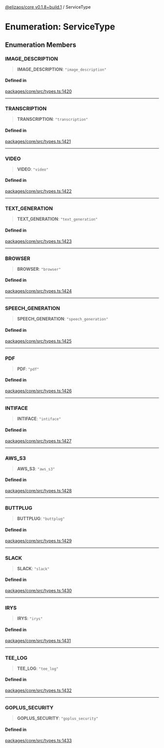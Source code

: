 [@elizaos/core v0.1.8+build.1](../index.md) / ServiceType

# Enumeration: ServiceType

## Enumeration Members

### IMAGE\_DESCRIPTION

> **IMAGE\_DESCRIPTION**: `"image_description"`

#### Defined in

[packages/core/src/types.ts:1420](https://github.com/JoeyKhd/eliza/blob/main/packages/core/src/types.ts#L1420)

***

### TRANSCRIPTION

> **TRANSCRIPTION**: `"transcription"`

#### Defined in

[packages/core/src/types.ts:1421](https://github.com/JoeyKhd/eliza/blob/main/packages/core/src/types.ts#L1421)

***

### VIDEO

> **VIDEO**: `"video"`

#### Defined in

[packages/core/src/types.ts:1422](https://github.com/JoeyKhd/eliza/blob/main/packages/core/src/types.ts#L1422)

***

### TEXT\_GENERATION

> **TEXT\_GENERATION**: `"text_generation"`

#### Defined in

[packages/core/src/types.ts:1423](https://github.com/JoeyKhd/eliza/blob/main/packages/core/src/types.ts#L1423)

***

### BROWSER

> **BROWSER**: `"browser"`

#### Defined in

[packages/core/src/types.ts:1424](https://github.com/JoeyKhd/eliza/blob/main/packages/core/src/types.ts#L1424)

***

### SPEECH\_GENERATION

> **SPEECH\_GENERATION**: `"speech_generation"`

#### Defined in

[packages/core/src/types.ts:1425](https://github.com/JoeyKhd/eliza/blob/main/packages/core/src/types.ts#L1425)

***

### PDF

> **PDF**: `"pdf"`

#### Defined in

[packages/core/src/types.ts:1426](https://github.com/JoeyKhd/eliza/blob/main/packages/core/src/types.ts#L1426)

***

### INTIFACE

> **INTIFACE**: `"intiface"`

#### Defined in

[packages/core/src/types.ts:1427](https://github.com/JoeyKhd/eliza/blob/main/packages/core/src/types.ts#L1427)

***

### AWS\_S3

> **AWS\_S3**: `"aws_s3"`

#### Defined in

[packages/core/src/types.ts:1428](https://github.com/JoeyKhd/eliza/blob/main/packages/core/src/types.ts#L1428)

***

### BUTTPLUG

> **BUTTPLUG**: `"buttplug"`

#### Defined in

[packages/core/src/types.ts:1429](https://github.com/JoeyKhd/eliza/blob/main/packages/core/src/types.ts#L1429)

***

### SLACK

> **SLACK**: `"slack"`

#### Defined in

[packages/core/src/types.ts:1430](https://github.com/JoeyKhd/eliza/blob/main/packages/core/src/types.ts#L1430)

***

### IRYS

> **IRYS**: `"irys"`

#### Defined in

[packages/core/src/types.ts:1431](https://github.com/JoeyKhd/eliza/blob/main/packages/core/src/types.ts#L1431)

***

### TEE\_LOG

> **TEE\_LOG**: `"tee_log"`

#### Defined in

[packages/core/src/types.ts:1432](https://github.com/JoeyKhd/eliza/blob/main/packages/core/src/types.ts#L1432)

***

### GOPLUS\_SECURITY

> **GOPLUS\_SECURITY**: `"goplus_security"`

#### Defined in

[packages/core/src/types.ts:1433](https://github.com/JoeyKhd/eliza/blob/main/packages/core/src/types.ts#L1433)
